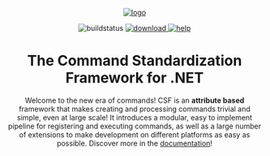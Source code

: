 <p align="center">
    <a href="https://github.com/csmir/CSF.NET/wiki">
        <img src="https://user-images.githubusercontent.com/68127614/199816747-eadf3197-8be7-460a-879a-ae5ad2a903af.png" alt="logo">
    </a>
    <p align="center">
        <img alt="buildstatus" src="https://img.shields.io/github/actions/workflow/status/csmir/CSF.NET/dotnet.yml?branch=master&style=for-the-badge">
        <a href="https://nuget.org/packages/CSF.NET">
            <img alt="download" src="https://img.shields.io/static/v1?style=for-the-badge&message=download%20on%20nuget&color=004880&logo=NuGet&logoColor=FFFFFF&label=">
        </a>
        <a href="https://discord.gg/T7hCvShAx5">
            <img alt="help" src="https://img.shields.io/discord/1092510256384450652?style=for-the-badge">
        </a>
    </p>
    <h1 align="center">
        The Command Standardization Framework for .NET
    </h1>
    <p align="center">
    Welcome to the new era of commands! CSF is an <b>attribute based</b> framework that makes creating and processing commands trivial and simple, even at large scale! 
    It introduces a modular, easy to implement pipeline for registering and executing commands, as well as a large number of extensions to make development on different platforms as easy as possible. 
    Discover more in the <a href="https://github.com/csmir/CSF.NET/wiki">documentation</a>!
    </p>
    <br>
</p>
